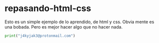 # repasando-html-css

Esto es un simple ejemplo de lo aprendido, de html y css. Obvia mente es una bobada. Pero es mejor hacer algo que no hacer nada.

```py
print("j4kyjak3@protonmail.com")

```

